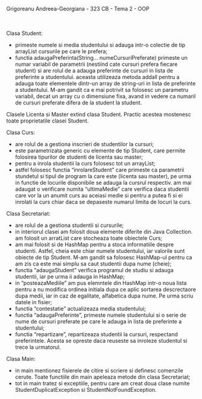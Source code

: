 Grigoreanu Andreea-Georgiana - 323 CB - Tema 2 - OOP

<br><br>
Clasa Student: <br>
- primeste numele si media studentului si adauga intr-o colectie de tip arrayList cursurile pe care le prefera;
- functia adaugaPreferinta(String... numeCursuriPreferate) primeste un numar variabil de parametrii (nestiind cate cursuri prefera fiecare student) si  are rolul de a adauga preferinte de cursuri in lista de preferinte a studentului. aceasta utilizeaza metoda addall pentru a adauga toate elementele dintr-un array de string-uri in lista de preferinte a studentului. M-am gandit ca e mai potrivit sa folosesc un parametru variabil, decat un array cu o dimensiune fixa, avand in vedere ca numaril de cursuri preferate difera de la student la student.

Clasele Licenta si Master extind clasa Student. Practic acestea mostenesc toate proprietatile clasei Student.

Clasa Curs: <br>
- are rolul de a gestiona inscrieri de studentilor la cursuri;
- este parametrizata generic cu elemente de tip Student, care permite folosirea tipurilor de studenti de licenta sau master;
- pentru a inrola studentii la curs folosesc tot un arrayList;
- astfel folosesc functia “inrolareStudent” care primeste ca parametrii stundetul si tipul de program la care este (licenta sau master), pe urma in functie de locurile disponibile se adauga la cursrul respectiv. am mai adaugat o verificare numita “ultimaMedie” care verifica daca studentii care vor la un anumit curs au aceiasi medie si pentru a putea fi si ei inrolati la curs chiar daca se depaseste numarul limita de locuri la curs.

Clasa Secretariat: <br>
- are rolul de a gestiona studentii si cursurile;
- in interiorul clasei am folosit doua elemente diferite din Java Collection. am folosit un arratList care stocheaza toate obiectele Curs;
- am mai folosit si de HashMap pentru a stoca informatiile despre studenti. Astfel, cheia este chiar numele studentului, iar valorile sunt obiecte de tip Student. M-am gandit sa folosesc HashMap-ul pentru ca am zis ca este mai simplu sa caut studentii dupa nume (cheie);
- functia “adaugaStudent” verifica programul de studiu si adauga studentii, iar pe urma ii adauga in HashMap;
- in “posteazaMediile” am pus elemntele din HashMap intr-o noua lista pentru a nu modifica ordinea initiala dupa ce aplic sortarea descrectaore dupa medii, iar in caz de egalitate, alfabetica dupa nume. Pe urma scriu datele in fisier;
- functia “contestatie” actualizeaza media studentului;
- functia “adaugaPreferinte”, primeste numele studentului si o serie de nume de cursuri preferate pe care le adauga in lista de preferinte a studentului;
- functia “repartizare”, repartizeaza studentii la cursuri, respectand preferintele. Acesta se opreste daca reuseste sa inroleze studentul si trece la urmatorul.

Clasa Main: <br>
- in main mentionez fisierele de citire si scriere si definesc comenzile cerute. Toate functiile din main apeleaza metode din clasa Secretariat;
- tot in main tratez si exceptiile, pentru care am creat doua clase numite StudentDuplicatException si StudentNotFoundException.
